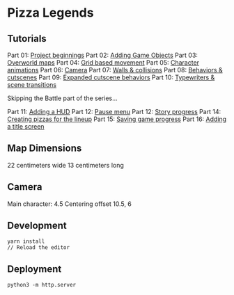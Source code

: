 # Pizza Legends

## Tutorials

Part 01: [Project beginnings](https://youtu.be/fyi4vfbKEeo)
Part 02: [Adding Game Objects](https://youtu.be/bpbghr3NnUU)
Part 03: [Overworld maps](https://youtu.be/Bu0jT7xmdqI)
Part 04: [Grid based movement](https://youtu.be/AMHHUIkUX-g)
Part 05: [Character animations](https://youtu.be/Wo9tP6aBmr8)
Part 06: [Camera](https://youtu.be/928rjpX3Axg)
Part 07: [Walls & collisions](https://youtu.be/diyWzL5bdKY)
Part 08: [Behaviors & cutscenes](https://youtu.be/e144CXGy2mc)
Part 09: [Expanded cutscene behaviors](https://youtu.be/U7fYOnedjzs)
Part 10: [Typewriters & scene transitions](https://youtu.be/Ot3X2dYSr3Q)

Skipping the Battle part of the series...

Part 11: [Adding a HUD](https://youtu.be/2FUHEzML5lI)
Part 12: [Pause menu](https://youtu.be/3_GEsGJyQXM)
Part 12: [Story progress](https://youtu.be/RuqeAzQ8v-8)
Part 14: [Creating pizzas for the lineup](https://youtu.be/r74OW5olIMI)
Part 15: [Saving game progress](https://youtu.be/VedtaIr3SSc)
Part 16: [Adding a title screen](https://youtu.be/hhz6gsv8T6E)

## Map Dimensions

22 centimeters wide
13 centimeters long

## Camera

Main character: 4.5
Centering offset 10.5, 6

## Development

    yarn install
    // Reload the editor

## Deployment

    python3 -m http.server
